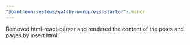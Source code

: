 ```yaml
---
"@pantheon-systems/gatsby-wordpress-starter": minor
---
```


Removed html-react-parser and rendered the content of the posts and pages by insert html
